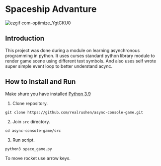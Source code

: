 # Spaceship Advanture

![ezgif com-optimize_YgtCKU0](https://user-images.githubusercontent.com/58989626/163606248-8900068e-b5ba-4873-b957-00e2f9917374.gif)


## Introduction

This project was done during a module on learning
asynchronous programming in python. It uses curses standard python
library module to render game scene using different text symbols. 
And also uses self wrote super simple event loop to better understand acync.

## How to Install and Run

Make shure you have installed [Python 3.9](https://www.python.org/downloads/release/python-390/)


1. Clone repository.

```shell
git clone https://github.com/realrushen/async-console-game.git
```

2. Join `src` directory.

```shell
cd async-console-game/src
```

3. Run script.

```shell
python3 space_game.py
```

To move rocket use arrow keys.
